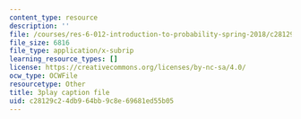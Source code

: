 ```yaml
---
content_type: resource
description: ''
file: /courses/res-6-012-introduction-to-probability-spring-2018/c28129c24db964bb9c8e69681ed55b05_8Zq9TKaCV-A.srt
file_size: 6816
file_type: application/x-subrip
learning_resource_types: []
license: https://creativecommons.org/licenses/by-nc-sa/4.0/
ocw_type: OCWFile
resourcetype: Other
title: 3play caption file
uid: c28129c2-4db9-64bb-9c8e-69681ed55b05
---
```

